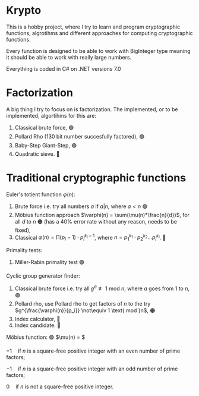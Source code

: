 # Krypto
This is a hobby project, where I try to learn and program cryptographic functions, algrotihms and different approaches for computing cryptographic functions.

Every function is designed to be able to work with BigInteger type meaning it should be able to work with really large numbers.

Everything is coded in C# on .NET versions 7.0

# Factorization
A big thing I try to focus on is factorization.
The implemented, or to be implemented, algortihms for this are:

1. Classical brute force, 🟢
2. Pollard Rho (130 bit number succesfully factored), 🟢
3. Baby-Step Giant-Step, 🟢
4. Quadratic sieve. 🔴


# Traditional cryptographic functions
Euler's totient function $\varphi(n)$:

1. Brute force i.e. try all numbers $a$ if $a|n$, where $a < n$ 🟢
2. Möbius function approach $\varphi(n) = \sum(\mu(n)*\frac{n}{d})$, for all $d$ to $n$ 🟠 (has a 40% error rate without any reason, needs to be fixed),
3. Classical $\varphi(n) = \prod(p_i-1)\cdot p_i^{k_i-1}$, where $n = p_1^{k_1}\cdot p_2^{k_2} ... p_i^{k_i}$. 🔴 

Primality tests:

1. Miller-Rabin primality test 🟢

Cyclic group generator finder:

1. Classical brute force i.e. try all $g^{a} \not\equiv 1 \text{ mod }n$, where $a$ goes from $1$ to $n$, 🟢
2. Pollard rho, use Pollard rho to get factors of $n$ to the try $g^{\frac{\varphi(n)}{p_i}} \not\equiv 1 \text{ mod }n$, 🟠
3. Index calculator, 🔴
4. Index candidate. 🔴

Möbius function: 🟢
$\mu(n) = $

$+1  \quad \text{if }n\text{ is a square-free positive integer with an even number of prime factors};$

$-1  \quad \text{if }n\text{ is a square-free positive integer with an odd number of prime factors};$

$0  \quad \text{if }n\text{ is not a square-free positive integer}.$

